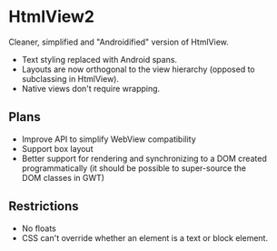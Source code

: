 # HtmlView2

Cleaner, simplified and "Androidified" version of HtmlView.

- Text styling replaced with Android spans.
- Layouts are now orthogonal to the view hierarchy (opposed to subclassing in HtmlView).
- Native views don't require wrapping.


## Plans

- Improve API to simplify WebView compatibility
- Support box layout
- Better support for rendering and synchronizing to a DOM created programmatically
  (it should be possible to super-source the DOM classes in GWT)


## Restrictions

- No floats
- CSS can't override whether an element is a text or block element.

